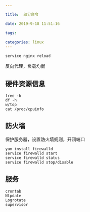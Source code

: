 ```yaml
---

title:  部分命令

date: 2019-9-18 11:51:16

tags: 

categories: linux
---
```


`service nginx reload`

反向代理，负载均衡
## 硬件资源信息
```
free -h
df -h
w/top
cat /proc/cpuinfo

```

## 防火墙
保护服务器，设置防火墙规则，开闭端口
```
yum install firewalld
service firewalld start
service firewalld status
service firewalld stop/disable

```

## 服务
```
crontab
Ntpdate
Logrotate
supervisor
```
